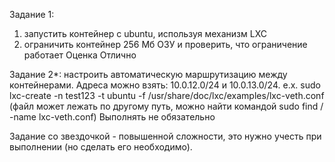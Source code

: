 Задание 1:
1) запустить контейнер с ubuntu, используя механизм LXC
2) ограничить контейнер 256 Мб ОЗУ и проверить, что ограничение работает
Оценка Отлично

Задание 2*: настроить автоматическую маршрутизацию между контейнерами. Адреса можно взять: 10.0.12.0/24 и 10.0.13.0/24. e.x. sudo lxc-create -n test123 -t ubuntu -f /usr/share/doc/lxc/examples/lxc-veth.conf (файл может лежать по другому путь, можно найти командой sudo find / -name lxc-veth.conf)
Выполнять не обязательно

Задание со звездочкой - повышенной сложности, это нужно учесть при выполнении (но сделать его необходимо).

